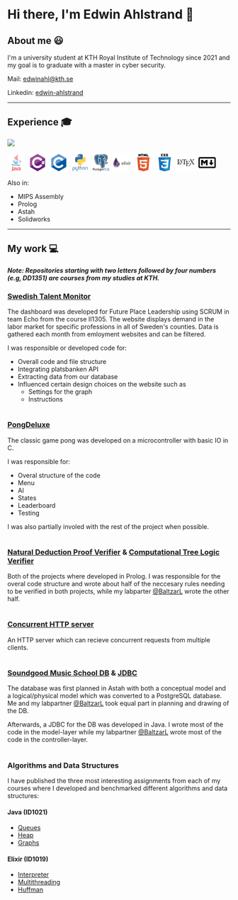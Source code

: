 # Hi there, I'm Edwin Ahlstrand 👋


## About me 😃
I'm a university student at KTH Royal Institute of Technology since 2021 and my goal is to graduate with a master in cyber security.

Mail: edwinahl@kth.se

Linkedin: [edwin-ahlstrand](www.linkedin.com/in/edwin-ahlstrand)

---

## Experience 🎓

![](https://github-readme-stats.vercel.app/api/top-langs/?username=EdwinAhl&theme=dark&hide_border=false&include_all_commits=true&count_private=false&layout=compact)

<div>
 <img src="https://github.com/devicons/devicon/blob/master/icons/java/java-original-wordmark.svg" title="Java" alt="Java" width="40" height="40"/>&nbsp;
 <img src="https://github.com/devicons/devicon/blob/master/icons/csharp/csharp-original.svg" title="C#" alt="csharp" width="40" height="40"/>&nbsp;
 <img src="https://github.com/devicons/devicon/blob/master/icons/c/c-original.svg" title="C" alt="C" width="40" height="40"/>&nbsp;
 <img src="https://github.com/devicons/devicon/blob/master/icons/python/python-original-wordmark.svg" title="Python" alt="Python" width="40" height="40"/>&nbsp;
 <img src="https://github.com/devicons/devicon/blob/master/icons/postgresql/postgresql-original-wordmark.svg" title="PostgreSQL" alt="PostgreSQL" width="40" height="40"/>&nbsp;
 <img src="https://github.com/devicons/devicon/blob/master/icons/elixir/elixir-original-wordmark.svg" title="Elixir" alt="Elixir" width="40" height="40"/>&nbsp;
 <img src="https://github.com/devicons/devicon/blob/master/icons/html5/html5-original-wordmark.svg" title="HTML" alt="HTML" width="40" height="40"/>&nbsp;
 <img src="https://github.com/devicons/devicon/blob/master/icons/css3/css3-original-wordmark.svg" title="CSS" alt="CSS" width="40" height="40"/>&nbsp;
 <img src="https://github.com/devicons/devicon/blob/master/icons/latex/latex-original.svg" title="LaTeX" alt="LaTeX" width="40" height="40"/>&nbsp;
 <img src="https://github.com/devicons/devicon/blob/master/icons/markdown/markdown-original.svg" title="Markdown" alt="Markdown" width="40" height="40"/>&nbsp;
<div>
 
Also in:                                                                                                                                              
- MIPS Assembly
- Prolog
- Astah
- Solidworks

---
 
## My work 💻

#### *Note: Repositories starting with two letters followed by four numbers (e.g, DD1351) are courses from my studies at KTH.*

### [Swedish Talent Monitor](https://swedishtalentmonitor.com/)
The dashboard was developed for Future Place Leadership using SCRUM in team Echo from the course II1305. The website displays demand in the labor market for specific professions in all of Sweden's counties. Data is gathered each month from emloyment websites and can be filtered. 

I was responsible or developed code for: 
- Overall code and file structure
- Integrating platsbanken API
- Extracting data from our database
- Influenced certain design choices on the website such as
  - Settings for the graph
  - Instructions


#

### [PongDeluxe](https://github.com/EdwinAhl/IS1200-PongDeluxe)
The classic game pong was developed on a microcontroller with basic IO in C. 

I was responsible for:
- Overal structure of the code
- Menu
- AI
- States
- Leaderboard
- Testing

I was also partially involed with the rest of the project when possible.

#
 
### [Natural Deduction Proof Verifier](https://github.com/EdwinAhl/DD1351-Task-2) & [Computational Tree Logic Verifier](https://github.com/EdwinAhl/DD1351-Task-3) 
Both of the projects where developed in Prolog. I was responsible for the overal code structure and wrote about half of the neccesary rules needing to be verified in both projects, while my labparter [@BaltzarL](https://github.com/BaltzarL) wrote the other half.

#

### [Concurrent HTTP server](https://github.com/EdwinAhl/IK1203-Task-4)
An HTTP server which can recieve concurrent requests from multiple clients.

#

### [Soundgood Music School DB](https://github.com/EdwinAhl/IV1351-Soundgood-Music-DB) & [JDBC](https://github.com/EdwinAhl/IV1351-Task-4)
The database was first planned in Astah with both a conceptual model and a logical/physical model which was converted to a PostgreSQL database. Me and my labpartner [@BaltzarL](https://github.com/BaltzarL) took equal part in planning and drawing of the DB.

Afterwards, a JDBC for the DB was developed in Java. I wrote most of the code in the model-layer while my labpartner [@BaltzarL](https://github.com/BaltzarL) wrote most of the code in the controller-layer. 

#

### Algorithms and Data Structures
I have published the three most interesting assignments from each of my courses where I developed and benchmarked different algorithms and data structures:
                                                                                                                                              
#### Java (ID1021)
- [Queues](https://github.com/EdwinAhl/ID1021-Queues)
- [Heap](https://github.com/EdwinAhl/ID1021-Heap)
- [Graphs](https://github.com/EdwinAhl/ID1021-Graphs)
                                                                                                                                              
#### Elixir (ID1019)
- [Interpreter](https://github.com/EdwinAhl/ID1019-Interpreter)
- [Multithreading](https://github.com/EdwinAhl/ID1019-Philosophers)                                                                                 
- [Huffman](https://github.com/EdwinAhl/ID1019-Huffman)                                                           
